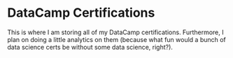 # DataCamp Certifications
This is where I am storing all of my DataCamp certifications. Furthermore, I plan on doing a little analytics on them (because what fun would a bunch of data science certs be without some data science, right?).